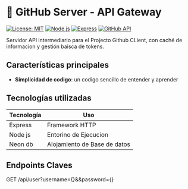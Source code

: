 # 🌿 GitHub Server - API Gateway

[![License: MIT](https://img.shields.io/badge/License-MIT-green.svg)](https://opensource.org/licenses/MIT)
[![Node.js](https://img.shields.io/badge/Node.js-18+-339933?logo=node.js)](https://nodejs.org/)
[![Express](https://img.shields.io/badge/Express-4.x-000000?logo=express)](https://expressjs.com/)
[![GitHub API](https://img.shields.io/badge/GitHub_API-v4-181717?logo=github)](https://docs.github.com/es/rest)

Servidor API intermediario para el Projecto Github CLient, con caché de informacion y gestión baisca de  tokens.

##  Características principales

- **Simplicidad de codigo**: un codigo sencillo de entender y aprender

## Tecnologías utilizadas

| Tecnología       | Uso                          |
|------------------|------------------------------|
| Express      | 	Framework HTTP       |
| Node js    | Entorino de Ejecucion |
| Neon db      | Alojamiento de Base de datos |

##  Endpoints Claves

GET /api/user?username={}&&password={}


